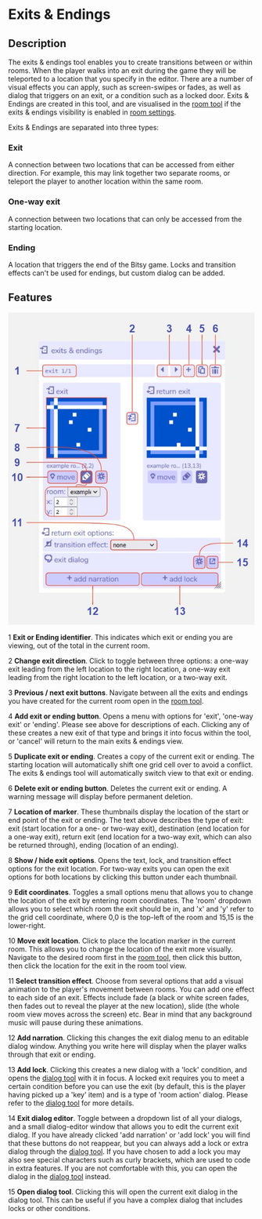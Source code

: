 # Exits & Endings

## Description

The exits & endings tool enables you to create transitions between or within rooms. When the player walks into an exit during the game they will be teleported to a location that you specify in the editor. 
There are a number of visual effects you can apply, such as screen-swipes or fades, as well as dialog that triggers on an exit, or a condition such as a locked door. 
Exits & Endings are created in this tool, and are visualised in the [room tool](../room) if the exits & endings visibility is enabled in [room settings](../room/roomSettings). 

Exits & Endings are separated into three types:

### Exit
A connection between two locations that can be accessed from either direction. For example, this may link together two separate rooms, or teleport the player to another location within the same room. 

### One-way exit

A connection between two locations that can only be accessed from the starting location.

### Ending

A location that triggers the end of the Bitsy game. Locks and transition effects can't be used for endings, but custom dialog can be added.

## Features

![exits & endings tool diagram](.images/exitsEndingsDiagram.JPG)

1 **Exit or Ending identifier**. This indicates which exit or ending you are viewing, out of the total in the current room.

2 **Change exit direction**. Click to toggle between three options: a one-way exit leading from the left location to the right location, a one-way exit leading from the right location to the left location, or a two-way exit.

3 **Previous / next exit buttons**. Navigate between all the exits and endings you have created for the current room open in the [room tool](../room).

4 **Add exit or ending button**. Opens a menu with options for 'exit', 'one-way exit' or 'ending'. Please see above for descriptions of each. Clicking any of these creates a new exit of that type and brings it into focus within the tool, or 'cancel' will return to the main exits & endings view.

5 **Duplicate exit or ending**. Creates a copy of the current exit or ending. The starting location will automatically shift one grid cell over to avoid a conflict. The exits & endings tool will automatically switch view to that exit or ending.

6 **Delete exit or ending button**. Deletes the current exit or ending. A warning message will display before permanent deletion.

7 **Location of marker**. These thumbnails display the location of the start or end point of the exit or ending. The text above describes the type of exit: exit (start location for a one- or two-way exit), destination (end location for a one-way exit), return exit (end location for a two-way exit, which can also be returned through), ending (location of an ending).

8 **Show / hide exit options**. Opens the text, lock, and transition effect options for the exit location. For two-way exits you can open the exit options for both locations by clicking this button under each thumbnail.

9 **Edit coordinates**. Toggles a small options menu that allows you to change the location of the exit by entering room coordinates. The 'room' dropdown allows you to select which room the exit should be in, and 'x' and 'y' refer to the grid cell coordinate, where 0,0 is the top-left of the room and 15,15 is the lower-right.

10 **Move exit location**. Click to place the location marker in the current room. This allows you to change the location of the exit more visually. Navigate to the desired room first in the [room tool](../room), then click this button, then click the location for the exit in the room tool view.

11 **Select transition effect**. Choose from several options that add a visual animation to the player's movement between rooms. You can add one effect to each side of an exit. Effects include fade (a black or white screen fades, then fades out to reveal the player at the new location), slide (the whole room view moves across the screen) etc. Bear in mind that any background music will pause during these animations.

12 **Add narration**. Clicking this changes the exit dialog menu to an editable dialog window. Anything you write here will display when the player walks through that exit or ending.

13 **Add lock**. Clicking this creates a new dialog with a 'lock' condition, and opens the [dialog tool](../dialog) with it in focus. A locked exit requires you to meet a certain condition before you can use the exit (by default, this is the player having picked up a 'key' item) and is a type of 'room action' dialog. Please refer to the [dialog tool](../dialog) for more details.

14 **Exit dialog editor**. Toggle between a dropdown list of all your dialogs, and a small dialog-editor window that allows you to edit the current exit dialog. If you have already clicked 'add narration' or 'add lock' you will find that these buttons do not reappear, but you can always add a lock or extra dialog through the [dialog tool](../dialog). If you have chosen to add a lock you may also see special characters such as curly brackets, which are used to code in extra features. If you are not comfortable with this, you can open the dialog in the [dialog tool](../dialog) instead.

15 **Open dialog tool**. Clicking this will open the current exit dialog in the dialog tool. This can be useful if you have a complex dialog that includes locks or other conditions.

